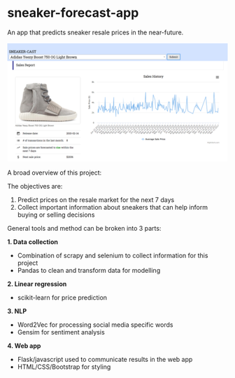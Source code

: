 # sneaker-forecast-app

An app that predicts sneaker resale prices in the near-future.

![screenshot](sneaker-app.png)

A broad overview of this project:

The objectives are:
1. Predict prices on the resale market for the next 7 days
2. Collect important information about sneakers that can help inform buying or selling decisions

General tools and method can be broken into 3 parts:

**1. Data collection**
  * Combination of scrapy and selenium to collect information for this project
  * Pandas to clean and transform data for modelling 

**2. Linear regression**
  * scikit-learn for price prediction

**3. NLP**
  * Word2Vec for processing social media specific words
  * Gensim for sentiment analysis

**4. Web app**
  * Flask/javascript used to communicate results in the web app
  * HTML/CSS/Bootstrap for styling
